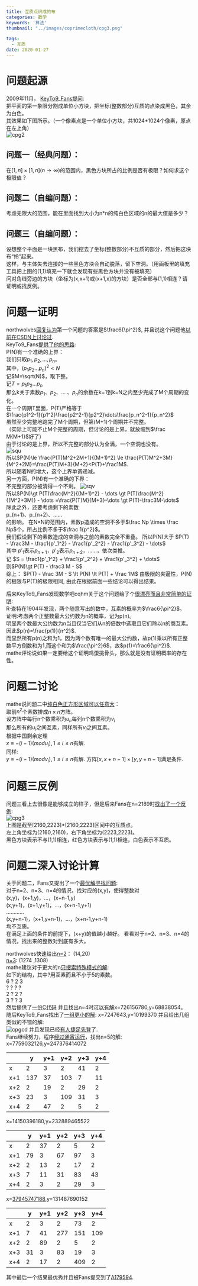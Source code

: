 ```yaml
---
title: 互质点织成的布
categories: 数学
keywords: '算法'
thumbnail: "../images/coprimecloth/cpg3.png"

tags:
  - 互质
date: 2020-01-27
---
```


# 问题起源
2009年11月， [KeyTo9\_Fans提问](https://bbs.emath.ac.cn/thread-1946-1-1.html):  
把平面的第一象限分割成单位小方块，把坐标(整数部分)互质的点染成黑色，其余为白色。  
其效果如下图所示。（一个像素点是一个单位小方块，共1024\*1024个像素，原点在左上角）  
![cpg2](../images/coprimecloth/cpg2.png)  
<!--more-->
## 问题一（经典问题）：  
在$[1,n]\times [1,n](n\to\infty)$的范围内，黑色方块所占的比例是否有极限？如何求这个极限值？  
## 问题二（自编问题）：  
考虑无限大的范围，能在里面找到大小为n\*n的纯白色区域的n的最大值是多少？  
## 问题三（自编问题）：  
设想整个平面是一块黑布，我们挖去了坐标(整数部分)不互质的部分，然后把这块布“拎”起来。  
这样，与主体失去连接的一些黑色方块会自动脱落，留下空洞。（用画板里的填充工具把上图的(1,1)填充一下就会发现有些黑色方块并没有被填充）  
问对角线旁边的方块（坐标为(x,x+1)或(x+1,x)的方块）是否全部与(1,1)相连？请证明或找反例。  

# 问题一证明
northwolves[回复认为](https://bbs.emath.ac.cn/forum.php?mod=redirect&goto=findpost&ptid=1946&pid=23531&fromuid=20)第一个问题的答案是$\frac6{\pi^2}$, 并且说这个问题他[以前在CSDN上讨论过](https://bbs.csdn.net/topics/80204336).  
KeyTo9\_Fans[提供了他的思路](https://bbs.emath.ac.cn/forum.php?mod=redirect&goto=findpost&ptid=1946&pid=23606&fromuid=20):  
P(N)有一个准确的上界：  
我们只取$p_1,p_2,\dots,p_n$。  
其中，$(p_1p_2\dots p_n)^2\lt N$  
记$M=\sqrt(N)$，取下整。  
记$T=p_1p_2\dots p_n$  
那么k关于素数$p_1$、$p_2$、... 、$p_n$的余数在k=1到k=N之内至少完成了M个周期的变化。  
在一个周期T里面，P(T)严格等于  
$\frac{p1^2-1}{p1^2}\frac{p2^2-1}{p2^2}\dots\frac{p_n^2-1}{p_n^2}$  
虽然至少完整地跑完了M个周期，但第(M+1)个周期并不完整。  
（实际上可能不止M个完整的周期，但讨论的是上界，就放缩到$\frac M{M+1}$好了）  
由于讨论的是上界，所以不完整的部分认为全满，一个空洞也没有。  
![squ](../images/coprimecloth/cpsqu.PNG)  
所以$P(N)\le \frac{P(T)M^2+2M+1}{(M+1)^2} \le \frac{P(T)M^2+3M}{M^2+2M}=\frac{P(T)M+3}{M+2}<P(T)+\frac1M$.  
所以随着N的增大，这个上界单调递减。  
另一方面，P(N)有一个准确的下界：  
不完整的部分被清得一个不剩。
![sqv](../images/coprimecloth/cpsqv.PNG)  
所以$P(N)\gt P(T)\frac{M^2}{(M+1)^2} - \dots \gt P(T)\frac{M^2}{(M^2+3M)} - \dots =\frac{P(T)M}{M+3}-\dots \gt P(T)-\frac3M-\dots$  
除此之外，还要考虑剩下的素数  
p_(n+1)、p_(n+2)、......  
的影响。 
在N\*N的范围内，素数p造成的空洞不多于$\frac Np \times \frac Np$个，所占比例不多于$\frac 1{p^2}$。  
我们假设剩下的素数造成的空洞与之前的素数完全不重叠。
所以P(N)大于
$P(T) - \frac3M - \frac1{p'_1^2} - \frac1{p'_2^2} - \frac1{p'_3^2} - \dots$  
其中 $p'_1$表示$p_{n+1}$，$p'_2$表示$p_{n+2}$，……，依次类推。  
记 $S = \frac1{p'_1^2} + \frac1{p'_2^2} + \frac1{p'_3^2} + \dots$  
则$P(N)\gt P(T) - \frac3 M - S$  
综上：
$P(T) - \frac 3M - S \lt P(N) \lt P(T) + \frac 1M$
由极限的夹逼性，P(N)的极限与P(T)的极限相同, 由此在根据前面一些结论可以得出结果。  

后来KeyTo9\_Fans发现数学吧cqhm关于这个问题给了个[很漂亮而且非常简单的证明](http://tieba.baidu.com/f?kz=192294075):  
R·查特在1904年发现，两个随意写出的数中，互素的概率为$\frac6{\pi^2}$。  
证明:考虑两个正整数最大公约数为n的概率，记为p(n)。  
明显两个数最大公约数为n当且仅当它们从n的倍数中选取且它们除以n的商互素。  
因此$p(n)=\frac{p(1)}{n^2}$.  
而显然所有p(n)之和为1，因为两个数有唯一的最大公约数，故p(1)乘以所有正整数平方倒数和为1,而这个和为$\frac{\pi^2}6$，故$p(1)=\frac6{\pi^2}$.  
mathe评论说如果一定要给这个证明鸡蛋挑骨头，那么就是没有证明概率的存在性。  

# 问题二讨论
mathe说问题二中[纯白色正方形区域可以任意大](https://bbs.emath.ac.cn/forum.php?mod=redirect&goto=findpost&ptid=1946&pid=23541&fromuid=20)：  
取前$n^2$个素数排成$n\times n$方阵。  
设方阵中每行n个数乘积为$u_i$,每列n个数乘积为$v_i$  
那么所有的$u_i$之间互素，同样所有$v_i$之间互素。  
根据中国剩余定理  
$x\equiv -(i-1) (mod u_i) ,1\le i\le n$有解.  
同样:  
$y\equiv -(i-1) (mod v_i), 1\le i\le n$有解.
方阵$[x,x+n-1]\times[y,y+n-1]$满足条件.  

# 问题三反例
问题三看上去很像是能够成立的样子，但是后来Fans在n=2189时[找出了一个反例](https://bbs.emath.ac.cn/forum.php?mod=redirect&goto=findpost&ptid=1946&pid=23631&fromuid=20):  
![cpg3](../images/coprimecloth/cpg3.png)  
上图是截至[2160,2223]\*[2160,2223]区间中的互质点。  
左上角坐标为(2160,2160)，右下角坐标为(2223,2223)。  
黑色方块表示不与(1,1)相连，红色方块表示与(1,1)相连，白色表示不互质。  

# 问题二深入讨论计算
关于问题二，Fans又提出了一个[最优解寻找问题](https://bbs.emath.ac.cn/thread-1948-1-1.html):  
对于n=2、n=3、n=4的情况，找对应的(x,y)，使得整数对  
(x,y)，(x+1,y)，...，(x+n-1,y)  
(x,y+1)，(x+1,y+1)，...，(x+n-1,y+1)  
............  
(x,y+n-1)，(x+1,y+n-1)，...，(x+n-1,y+n-1)  
均不互质。  
在满足上面的条件的前提下，(x+y)的值越小越好。 
看看对于n=2、n=3、n=4的情况，找出来的整数对到底有多大。  

northwolves快速给出[n=2](https://bbs.emath.ac.cn/forum.php?mod=redirect&goto=findpost&ptid=1948&pid=23585&fromuid=20)： (14,20)  
[n=3](https://bbs.emath.ac.cn/forum.php?mod=redirect&goto=findpost&ptid=1948&pid=23586&fromuid=20): (1274 ,1308)  
mathe建议对于更大的n[只搜索特殊模式的解](https://bbs.emath.ac.cn/forum.php?mod=redirect&goto=findpost&ptid=1948&pid=23682&fromuid=20):  
如下的结构，其中?用互素而且不小于5的素数。  
6 ?  2 3  
? ?  ? ?  
2 ?  2 ?  
3 ?  ? 3  
然后提供了[一份C代码](../attached/coprime/co_mathe.txt)
并且找出n=4时[可以有解](https://bbs.emath.ac.cn/forum.php?mod=redirect&goto=findpost&ptid=1948&pid=23688&fromuid=20)x=726156780,y=68838054。  
随后KeyTo9\_Fans找出了[一组更小的解](https://bbs.emath.ac.cn/forum.php?mod=redirect&goto=findpost&ptid=1948&pid=23724&fromuid=20): x=7247643,y=10199370
并且给出几组类似的不错的解:  
![cpgcd](../images/coprimecloth/cpgcd.png)
并且发现已经[有人捷足先登](http://www.wolframscience.com/nksonline/page-1093b-text)了.  
Fans继续努力，程序[经过通宵运行](https://bbs.emath.ac.cn/forum.php?mod=redirect&goto=findpost&ptid=1948&pid=24017&fromuid=20)，找出n=5的解:  
x=7759032126,y=247376414072  

|   | y  |   y+1| y+2 |y+3| y+4|
|---|----|------|-----|---|----|
|x  | 2  |    3 |  2  | 41|  2 |
|x+1| 137|  37  | 103 | 7 | 11 |
|x+2|   2|  19  |   2 | 29| 2  |
|x+3|  23|    3 |  109| 31| 3  |
|x+4|   2|    47|   2 | 5 |  2 |

x=14150396180,y=232889465522

|   | y  |   y+1| y+2 |y+3| y+4|
|---|----|------|-----|---|----|
|x  | 2  | 37   |2  |  5 |    2|
|x+1|79  |3     |67  |97 |  3|
|x+2| 2  |13   |2   |17  | 2|
|x+3| 7  |11  |31  |83  |43|
|x+4| 2  | 3   | 2  | 29 |  3|

x=[37945747188](https://bbs.emath.ac.cn/forum.php?mod=redirect&goto=findpost&ptid=1948&pid=24048&fromuid=20),y=131487690152

|   | y  |   y+1| y+2 |y+3| y+4|
|---|----|------|-----|---|----|
|x  |2   | 3   |   2  | 73|  2  |
|x+1|7   | 41   |277  |151| 109|
|x+2|2   | 89   |  2  | 5 |    2|
|x+3|31  |  3   |  83 | 19|    3|
|x+4|2   | 17   |  2  |409|  2 |

其中最后一个结果最优秀并且被Fans提交到了[A179594](https://oeis.org/A179594).  
